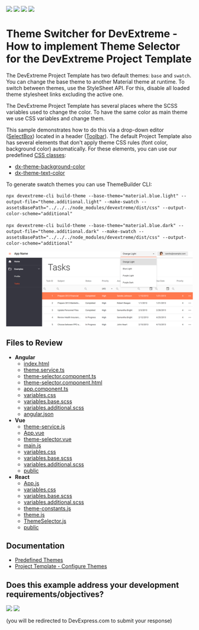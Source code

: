 <!-- default badges list -->
![](https://img.shields.io/endpoint?url=https://codecentral.devexpress.com/api/v1/VersionRange/525731085/22.1.3%2B)
[![](https://img.shields.io/badge/Open_in_DevExpress_Support_Center-FF7200?style=flat-square&logo=DevExpress&logoColor=white)](https://supportcenter.devexpress.com/ticket/details/T1109715)
[![](https://img.shields.io/badge/📖_How_to_use_DevExpress_Examples-e9f6fc?style=flat-square)](https://docs.devexpress.com/GeneralInformation/403183)
[![](https://img.shields.io/badge/💬_Leave_Feedback-feecdd?style=flat-square)](#does-this-example-address-your-development-requirementsobjectives)
<!-- default badges end -->

# Theme Switcher for DevExtreme - How to implement Theme Selector for the DevExtreme Project Template

The DevExtreme Project Template has two default themes: `base` and `swatch`. You can change the base theme to another Material theme at runtime. To switch between themes, use the StyleSheet API. For this, disable all loaded theme stylesheet links excluding the active one. 

The DevExtreme Project Template has several places where the SCSS variables used to change the color. To have the same color as main theme we use CSS variables and change them.

This sample demonstrates how to do this via a drop-down editor ([SelectBox](https://js.devexpress.com/Documentation/ApiReference/UI_Components/dxSelectBox/)) located in a header ([Toolbar](https://js.devexpress.com/Documentation/ApiReference/UI_Components/dxToolbar/)). The default Project Template also has several elements that don't apply theme CSS rules (font color, background color) automatically. For these elements, you can use our predefined [CSS classes](https://js.devexpress.com/Documentation/ApiReference/UI_Components/CSS_Classes/):

- [dx-theme-background-color](https://js.devexpress.com/Documentation/ApiReference/UI_Components/CSS_Classes/#dx-theme-background-color)
- [dx-theme-text-color](https://js.devexpress.com/Documentation/ApiReference/UI_Components/CSS_Classes/#dx-theme-text-color)

To generate swatch themes you can use ThemeBuilder CLI:

```
npx devextreme-cli build-theme --base-theme="material.blue.light" --output-file="theme.additional.light" --make-swatch --assetsBasePath="../../../node_modules/devextreme/dist/css" --output-color-scheme="additional"

npx devextreme-cli build-theme --base-theme="material.blue.dark" --output-file="theme.additional.dark" --make-swatch --assetsBasePath="../../../node_modules/devextreme/dist/css" --output-color-scheme="additional"
```

<div align="center"><img alt="Selector for DevExtreme - How to implement Theme Selector for the DevExtreme Project Template" src="theme-selector-for-template.png" /></div>

## Files to Review

- **Angular**
    - [index.html](angular/src/index.html)
    - [theme.service.ts](angular/src/app/shared/services/theme.service.ts)
    - [theme-selector.component.ts](angular/src/app/shared/components/theme-selector/theme-selector.component.ts)
    - [theme-selector.component.html](angular/src/app/shared/components/theme-selector/theme-selector.component.html)
    - [app.component.ts](angular/src/app/app.component.ts)
    - [variables.css](angular/src/themes/generated/variables.css)
    - [variables.base.scss](angular/src/themes/generated/variables.base.scss)
    - [variables.additional.scss](angular/src/themes/generated/variables.additional.scss)
    - [angular.json](angular/angular.json)
 - **Vue**
    - [theme-service.js](vue/src/services/theme-service.js)
    - [App.vue](vue/src/App.vue)
    - [theme-selector.vue](vue/src/components/theme-selector.vue)
    - [main.js](vue/src/main.js)
    - [variables.css](vue/src/themes/generated/variables.css)
    - [variables.base.scss](vue/src/themes/generated/variables.base.scss)
    - [variables.additional.scss](vue/src/themes/generated/variables.additional.scss)
    - [public](vue/public)
 - **React**
    - [App.js](react/src/App.js)
    - [variables.css](react/src/themes/generated/variables.css)
    - [variables.base.scss](react/src/themes/generated/variables.base.scss)
    - [variables.additional.scss](react/src/themes/generated/variables.additional.scss)
    - [theme-constants.js](react/src/utils/theme-constants.js)
    - [theme.js](react/src/contexts/theme.js)
    - [ThemeSelector.js](react/src/components/theme-selector/ThemeSelector.js)
    - [public](react/public/)


## Documentation

- [Predefined Themes](https://js.devexpress.com/Documentation/Guide/Themes_and_Styles/Predefined_Themes/)
- [Project Template - Configure Themes](https://js.devexpress.com/Documentation/Guide/Angular_Components/Application_Template/#Configure_Themes)
<!-- feedback -->
## Does this example address your development requirements/objectives?

[<img src="https://www.devexpress.com/support/examples/i/yes-button.svg"/>](https://www.devexpress.com/support/examples/survey.xml?utm_source=github&utm_campaign=devextreme-project-template-theme-selector&~~~was_helpful=yes) [<img src="https://www.devexpress.com/support/examples/i/no-button.svg"/>](https://www.devexpress.com/support/examples/survey.xml?utm_source=github&utm_campaign=devextreme-project-template-theme-selector&~~~was_helpful=no)

(you will be redirected to DevExpress.com to submit your response)
<!-- feedback end -->
